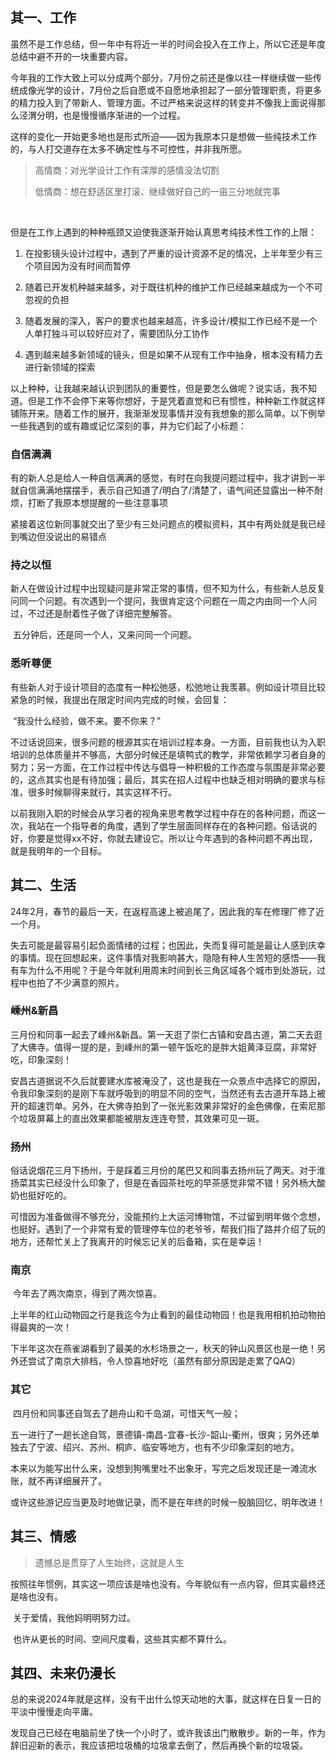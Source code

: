 ## 其一、工作

​	虽然不是工作总结，但一年中有将近一半的时间会投入在工作上，所以它还是年度总结中避不开的一块重要内容。

​	今年我的工作大致上可以分成两个部分，7月份之前还是像以往一样继续做一些传统成像光学的设计，7月份之后自愿或不自愿地承担起了一部分管理职责，将更多的精力投入到了带新人、管理方面。不过严格来说这样的转变并不像我上面说得那么泾渭分明，也是慢慢循序渐进的一个过程。

​	这样的变化一开始更多地也是形式所迫——因为我原本只是想做一些纯技术工作的，与人打交道存在太多不确定性与不可控性，并非我所愿。

> 高情商：对光学设计工作有深厚的感情没法切割
>
> 低情商：想在舒适区里打滚、继续做好自己的一亩三分地就完事

​	

​	但是在工作上遇到的种种瓶颈又迫使我逐渐开始认真思考纯技术性工作的上限：

 1. 在投影镜头设计过程中，遇到了严重的设计资源不足的情况，上半年至少有三个项目因为没有时间而暂停

 2. 随着已开发机种越来越多，对于既往机种的维护工作已经越来越成为一个不可忽视的负担

 3. 随着发展的深入，客户的要求也越来越高，许多设计/模拟工作已经不是一个人单打独斗可以较好应对了，需要团队分工协作

 4. 遇到越来越多新领域的镜头，但是如果不从现有工作中抽身，根本没有精力去进行新领域的探索

    

​	以上种种，让我越来越认识到团队的重要性，但是要怎么做呢？说实话，我不知道。但是工作不会停下来等你想好，于是凭着直觉和已有惯性，种种新工作就这样铺陈开来。随着工作的展开，我渐渐发现事情并没有我想象的那么简单。以下例举一些我遇到的或有趣或记忆深刻的事，并为它们起了小标题：


### 	自信满满

​		有的新人总是给人一种自信满满的感觉，有时在向我提问题过程中，我才讲到一半就自信满满地摆摆手，表示自己知道了/明白了/清楚了，语气间还显露出一种不耐烦，打断了我原本想提醒的一些注意事项

​		紧接着这位新同事就交出了至少有三处问题点的模拟资料，其中有两处就是我已经到嘴边但没说出的易错点

### 	持之以恒

​		新人在做设计过程中出现疑问是非常正常的事情，但不知为什么，有些新人总反复问同一个问题。有次遇到一个提问，我很肯定这个问题在一周之内由同一个人问过，不过还是耐着性子做了详细完整解答。

​		五分钟后，还是同一个人，又来问同一个问题。

### 	悉听尊便

​		有些新人对于设计项目的态度有一种松弛感，松弛地让我羡慕。例如设计项目比较紧急的时候，我提出在限定时间内完成的时候，会回复：

​		“我没什么经验，做不来。要不你来？”

​	不过话说回来，很多问题的根源其实在培训过程本身。一方面，目前我也认为入职培训的总体质量并不够高，大部分时候还是填鸭式的教学，非常依赖学习者自身的努力；另一方面，在工作过程中传达与倡导一种积极的工作态度与氛围是非常必要的，这点其实也是有待加强；最后，其实在招人过程中也缺乏相对明确的要求与标准，很多时候聊得来就行，其实这样不行。

​	以前我刚入职的时候会从学习者的视角来思考教学过程中存在的各种问题，而这一次，我站在一个指导者的角度，遇到了学生层面同样存在的各种问题。俗话说的好，你要是觉得xx不好，你就去建设它。所以让今年遇到的各种问题不再出现，就是我明年的一个目标。



## 其二、生活

​	24年2月，春节的最后一天，在返程高速上被追尾了，因此我的车在修理厂修了近一个月。

​	失去可能是最容易引起负面情绪的过程；也因此，失而复得可能是最让人感到庆幸的事情。现在回想起来，这件事情对我影响甚大，隐隐有种人生苦短的感悟——我有车为什么不用呢？于是今年就利用周末时间到长三角区域各个城市到处游玩，过程中也拍了不少满意的照片。

### 嵊州&新昌

​	三月份和同事一起去了嵊州&新昌。第一天逛了崇仁古镇和安昌古道，第二天去逛了大佛寺。值得一提的是，到嵊州的第一顿午饭吃的是胖大姐黄泽豆腐，非常好吃，印象深刻！

​	安昌古道据说不久后就要建水库被淹没了，这也是我在一众景点中选择它的原因，令我印象深刻的是刚下车就呼吸到的明显不同的空气，当然还有去古道开车路上被开的超速罚单。另外，在大佛寺拍到了一张光影效果非常好的金色佛像，在索尼那个垃圾屏幕上的直出效果都能被朋友连连夸赞，其效果可见一斑。

### 扬州

​	俗话说烟花三月下扬州，于是踩着三月份的尾巴又和同事去扬州玩了两天。对于淮扬菜其实已经没什么印象了，但是在香园茶社吃的早茶感觉非常不错！另外杨大酸奶也挺好吃的。

​	可惜因为准备做得不够充分，没能预约上大运河博物馆，不过留到明年做个念想，也挺好。遇到了一个非常有爱的管理停车位的老爷爷，帮我们指了路并介绍了玩的地方，还帮忙关上了我离开的时候忘记关的后备箱，实在是幸运！

### 南京

​	今年去了两次南京，得到了两次惊喜。

​	上半年的红山动物园之行是我迄今为止看到的最佳动物园！也是我用相机拍动物拍得最爽的一次！

​	下半年这次在燕雀湖看到了最美的水杉场景之一，秋天的钟山风景区也是一绝！另外还尝试了南京大排档，令人惊喜地好吃（虽然有部分原因是走累了QAQ）

### 其它

​	四月份和同事还自驾去了趟舟山和千岛湖，可惜天气一般；

​	五一进行了一趟长途自驾，景德镇-南昌-宜春-长沙-韶山-衢州，很爽；另外还单独去了宁波、绍兴、苏州、桐庐、临安等地方，也有不少印象深刻的地方。

​	本来以为能写出什么来，没想到狗嘴里吐不出象牙，写完之后发现还是一滩流水账，就不再详细展开了。

​	或许这些游记应当更及时地做记录，而不是在年终的时候一股脑回忆，明年改进！



## 其三、情感

> 遗憾总是贯穿了人生始终，这就是人生
>

​	按照往年惯例，其实这一项应该是啥也没有。今年貌似有一点内容，但其实最终还是啥也没有。

​	关于爱情，我他妈明明努力过。

​	也许从更长的时间、空间尺度看，这些其实都不算什么。



## 其四、未来仍漫长

​	总的来说2024年就是这样，没有干出什么惊天动地的大事，就这样在日复一日的平淡中慢慢走向平庸。

​	发现自己已经在电脑前坐了快一个小时了，或许我该出门散散步。新的一年，作为辞旧迎新的表示，我应该把垃圾桶的垃圾拿去倒了，然后再换个新的垃圾袋。